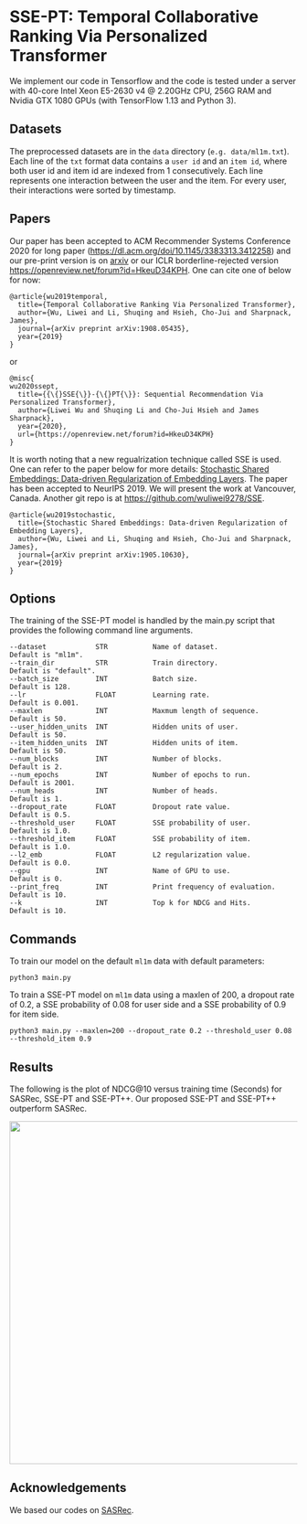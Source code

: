 # SSE-PT: Temporal Collaborative Ranking Via Personalized Transformer
We implement our code in Tensorflow and the code is tested under a server with 40-core Intel Xeon E5-2630 
v4 @ 2.20GHz CPU, 256G RAM and Nvidia GTX 1080 GPUs (with TensorFlow 1.13 and Python 3).

## Datasets
The preprocessed datasets are in the `data` directory (`e.g. data/ml1m.txt`). Each line of the `txt` format data contains
a `user id` and an `item id`, where both user id and item id are indexed from 1 consecutively. Each line represents one interaction between the user 
and the item. For every user, their interactions were sorted by timestamp.

## Papers
Our paper has been accepted to ACM Recommender Systems Conference 2020 for long paper (https://dl.acm.org/doi/10.1145/3383313.3412258) and our pre-print version is on [arxiv](https://arxiv.org/abs/1908.05435) or our ICLR borderline-rejected version https://openreview.net/forum?id=HkeuD34KPH.
One can cite one of below for now:
```
@article{wu2019temporal,
  title={Temporal Collaborative Ranking Via Personalized Transformer},
  author={Wu, Liwei and Li, Shuqing and Hsieh, Cho-Jui and Sharpnack, James},
  journal={arXiv preprint arXiv:1908.05435},
  year={2019}
}
```
or
```
@misc{
wu2020ssept,
  title={{\{}SSE{\}}-{\{}PT{\}}: Sequential Recommendation Via Personalized Transformer},
  author={Liwei Wu and Shuqing Li and Cho-Jui Hsieh and James Sharpnack},
  year={2020},
  url={https://openreview.net/forum?id=HkeuD34KPH}
}
```

It is worth noting that a new regualrization technique called SSE is used. One can refer to the paper below for more details:
[Stochastic Shared Embeddings: Data-driven Regularization of Embedding Layers](https://arxiv.org/abs/1905.10630). The paper has been accepted to NeurIPS 2019. We will present the work at Vancouver, Canada. Another git repo is at https://github.com/wuliwei9278/SSE.
```
@article{wu2019stochastic,
  title={Stochastic Shared Embeddings: Data-driven Regularization of Embedding Layers},
  author={Wu, Liwei and Li, Shuqing and Hsieh, Cho-Jui and Sharpnack, James},
  journal={arXiv preprint arXiv:1905.10630},
  year={2019}
}
```

## Options
The training of the SSE-PT model is handled by the main.py script that provides the following command line arguments.
```
--dataset            STR           Name of dataset.               Default is "ml1m".
--train_dir          STR           Train directory.               Default is "default".
--batch_size         INT           Batch size.                    Default is 128.    
--lr                 FLOAT         Learning rate.                 Default is 0.001.
--maxlen             INT           Maxmum length of sequence.     Default is 50.
--user_hidden_units  INT           Hidden units of user.          Default is 50.
--item_hidden_units  INT           Hidden units of item.          Default is 50.
--num_blocks         INT           Number of blocks.              Default is 2.
--num_epochs         INT           Number of epochs to run.       Default is 2001.
--num_heads          INT           Number of heads.               Default is 1.
--dropout_rate       FLOAT         Dropout rate value.            Default is 0.5.
--threshold_user     FLOAT         SSE probability of user.       Default is 1.0.
--threshold_item     FLOAT         SSE probability of item.       Default is 1.0.
--l2_emb             FLOAT         L2 regularization value.       Default is 0.0.
--gpu                INT           Name of GPU to use.            Default is 0.
--print_freq         INT           Print frequency of evaluation. Default is 10.
--k                  INT           Top k for NDCG and Hits.       Default is 10.
```
## Commands
To train our model on the default `ml1m` data with default parameters:
```
python3 main.py
``` 
To train a SSE-PT model on `ml1m` data using a maxlen of 200, a dropout rate of 0.2, a SSE probability of 0.08 for user side 
and a SSE probability of 0.9 for item side.
```
python3 main.py --maxlen=200 --dropout_rate 0.2 --threshold_user 0.08 --threshold_item 0.9
```

## Results
The following is the plot of NDCG@10 versus training time (Seconds) for SASRec, SSE-PT and SSE-PT++. Our proposed SSE-PT and SSE-PT++ outperform SASRec.
<p align="center">
  <img width="600" src="ml1m_speed.png">
</p>

## Acknowledgements
We based our codes on [SASRec](https://github.com/kang205/SASRec).
